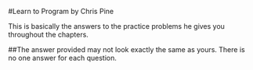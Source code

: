#Learn to Program by Chris Pine

This is basically the answers to the practice problems he gives you throughout the chapters. 

##The answer provided may not look exactly the same as yours. There is no one answer for each question. 

